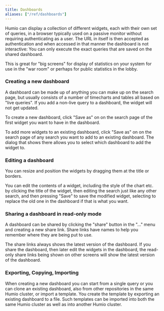 ```yaml
---
title: Dashboards
aliases: ["/ref/dashboards"]
---
```


Humio can display a collection of different widgets, each with their
own set of queries, in a browser typically used on a passive monitor
without requiring authenticating as a user. The URL in itself is then
accepted as authentication and when accessed in that manner the
dashboard is not interactive: You can only execute the exact queries
that are saved on the shared dashboard.

This is great for "big screens" for display of statistics on your
system for use in the "war room" or perhaps for public statistics in
the lobby.

### Creating a new dashboard

A dashboard can be made up of anything you can make up on the search
page, but usually consists of a number of timecharts and tables all
based on "live queries". If you add a non-live query to a dashboard,
the widget will not get updated.

To create a new dashboard, click "Save as" on on the search page of
the first widget you want to have in the dashboard.

To add more widgets to an existing dashboard, click "Save as" on on
the search page of any search you want to add to an existing
dashboard. The dialog that shows there allows you to select which
dashboard to add the widget to.

### Editing a dashboard

You can resize and position the widgets by dragging them at the title
or borders.

You can edit the contents of a widget, including the style of the
chart etc. by clicking the title of the widget, then editing the
search just like any other search, and then pressing "Save" to save
the modified widget, selecting to replace the old one in the dashboard
if that is what you want.

### Sharing a dashboard in read-only mode

A dashboard can be shared by clicking the "share" button in the "..."
menu and creating a new share link. Share links have names to help you
remember where they are being put to use.

The share links always shows the latest version of the dashboard. If
you share the dashboard, then later edit the widgets in the dashboard,
the read-only share links being shown on other screens will show the
latest version of the dashboard.

### Exporting, Copying, Importing

When creating a new dashboard you can start from a single query or you
can clone an existing dashboard, also from other repositories in the
same Humio cluster, or import a template. You create the template by
exporting an existing dashboard to a file. Such templates can be
imported into both the same Humio cluster as well as into another
Humio cluster.
